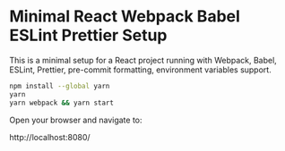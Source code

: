 # Minimal React Webpack Babel ESLint Prettier Setup

This is a minimal setup for a React project running with Webpack, Babel, ESLint, Prettier, pre-commit formatting, environment variables support.

   ```bash
   npm install --global yarn
   yarn
   yarn webpack && yarn start
   ```

Open your browser and navigate to:

   http://localhost:8080/
